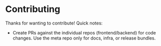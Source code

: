# Contributing

Thanks for wanting to contribute! Quick notes:
- Create PRs against the individual repos (frontend/backend) for code changes. Use the meta repo only for docs, infra, or release bundles.